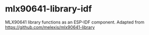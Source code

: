 # mlx90641-library-idf
MLX90641 library functions as an ESP-IDF component. Adapted from https://github.com/melexis/mlx90641-library
